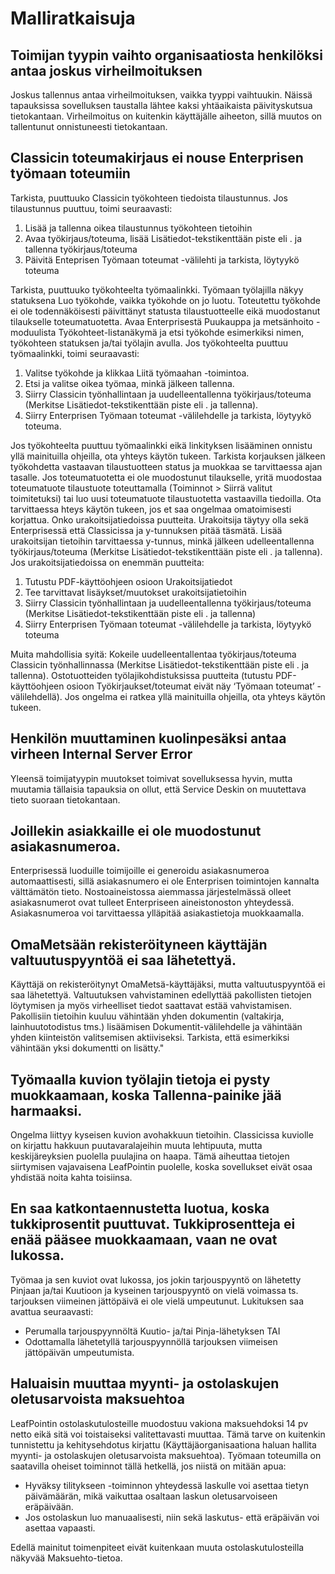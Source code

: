 # Malliratkaisuja

## Toimijan tyypin vaihto organisaatiosta henkilöksi antaa joskus virheilmoituksen
Joskus tallennus antaa virheilmoituksen, vaikka tyyppi vaihtuukin. Näissä tapauksissa sovelluksen taustalla lähtee kaksi yhtäaikaista päivityskutsua tietokantaan. Virheilmoitus on kuitenkin käyttäjälle aiheeton, sillä muutos on tallentunut onnistuneesti tietokantaan.

## Classicin toteumakirjaus ei nouse Enterprisen työmaan toteumiin
Tarkista, puuttuuko Classicin työkohteen tiedoista tilaustunnus. Jos tilaustunnus puuttuu, toimi seuraavasti:

1. Lisää ja tallenna oikea tilaustunnus työkohteen tietoihin
2. Avaa työkirjaus/toteuma, lisää Lisätiedot-tekstikenttään piste eli . ja tallenna työkirjaus/toteuma
3. Päivitä Enteprisen Työmaan toteumat -välilehti ja tarkista, löytyykö toteuma

Tarkista, puuttuuko työkohteelta työmaalinkki. Työmaan työlajilla näkyy statuksena Luo työkohde, vaikka työkohde on jo luotu. Toteutettu työkohde ei ole todennäköisesti päivittänyt statusta tilaustuotteelle eikä muodostanut tilaukselle toteumatuotetta. Avaa Enterprisestä Puukauppa ja metsänhoito -moduulista Työkohteet-listanäkymä ja etsi työkohde esimerkiksi nimen, työkohteen statuksen ja/tai työlajin avulla. Jos työkohteelta puuttuu työmaalinkki, toimi seuraavasti:

1. Valitse työkohde ja klikkaa Liitä työmaahan -toimintoa.<br/>
2. Etsi ja valitse oikea työmaa, minkä jälkeen tallenna.<br/>
3. Siirry Classicin työnhallintaan ja uudelleentallenna työkirjaus/toteuma (Merkitse Lisätiedot-tekstikenttään piste eli . ja tallenna).
4. Siirry Enterprisen Työmaan toteumat -välilehdelle ja tarkista, löytyykö toteuma.

Jos työkohteelta puuttuu työmaalinkki eikä linkityksen lisääminen onnistu yllä mainituilla ohjeilla, ota yhteys käytön tukeen.
Tarkista korjauksen jälkeen työkohdetta vastaavan tilaustuotteen status ja muokkaa se tarvittaessa ajan tasalle. Jos toteumatuotetta ei ole muodostunut tilaukselle, yritä muodostaa toteumatuote tilaustuote toteuttamalla (Toiminnot > Siirrä valitut toimitetuksi) tai luo uusi toteumatuote tilaustuotetta vastaavilla tiedoilla. Ota tarvittaessa  hteys käytön tukeen, jos et saa ongelmaa omatoimisesti korjattua. 
Onko urakoitsijatiedoissa puutteita. Urakoitsija täytyy olla sekä Enterprisessä että Classicissa ja y-tunnuksen pitää täsmätä.
Lisää urakoitsijan tietoihin tarvittaessa y-tunnus, minkä jälkeen udelleentallenna työkirjaus/toteuma (Merkitse Lisätiedot-tekstikenttään piste eli . ja tallenna).
Jos urakoitsijatiedoissa on enemmän puutteita:

1. Tutustu PDF-käyttöohjeen osioon Urakoitsijatiedot
2. Tee tarvittavat lisäykset/muutokset urakoitsijatietoihin
3. Siirry Classicin työnhallintaan ja uudelleentallenna työkirjaus/toteuma (Merkitse Lisätiedot-tekstikenttään piste eli . ja tallenna)
4. Siirry Enterprisen Työmaan toteumat -välilehdelle ja tarkista, löytyykö toteuma

Muita mahdollisia syitä: Kokeile uudelleentallentaa työkirjaus/toteuma Classicin työnhallinnassa (Merkitse Lisätiedot-tekstikenttään piste eli . ja tallenna).
Ostotuotteiden työlajikohdistuksissa puutteita (tutustu PDF-käyttöohjeen osioon Työkirjaukset/toteumat eivät näy ‘Työmaan toteumat’ -välilehdellä).
Jos ongelma ei ratkea yllä mainituilla ohjeilla, ota yhteys käytön tukeen.

## Henkilön muuttaminen kuolinpesäksi antaa virheen Internal Server Error
Yleensä toimijatyypin muutokset toimivat sovelluksessa hyvin, mutta muutamia tällaisia tapauksia on ollut, että Service Deskin on muutettava tieto suoraan tietokantaan.

## Joillekin asiakkaille ei ole muodostunut asiakasnumeroa. 

Enterprisessä luoduille toimijoille ei generoidu asiakasnumeroa automaattisesti, sillä asiakasnumero ei ole Enterprisen toimintojen kannalta välttämätön tieto. Nostoaineistossa aiemmassa järjestelmässä olleet asiakasnumerot ovat tulleet Enterpriseen aineistonoston yhteydessä. Asiakasnumeroa voi tarvittaessa ylläpitää asiakastietoja muokkaamalla.

## OmaMetsään rekisteröityneen käyttäjän valtuutuspyyntöä ei saa lähetettyä.

Käyttäjä on rekisteröitynyt OmaMetsä-käyttäjäksi, mutta valtuutuspyyntöä ei saa lähetettyä. Valtuutuksen vahvistaminen edellyttää pakollisten tietojen löytymisen ja myös virheelliset tiedot saattavat estää vahvistamisen. Pakollisiin tietoihin kuuluu vähintään yhden dokumentin (valtakirja, lainhuutotodistus tms.) lisäämisen Dokumentit-välilehdelle ja vähintään yhden kiinteistön valitsemisen aktiiviseksi. Tarkista, että esimerkiksi vähintään yksi dokumentti on lisätty."


## Työmaalla kuvion työlajin tietoja ei pysty muokkaamaan, koska Tallenna-painike jää harmaaksi. 

Ongelma liittyy kyseisen kuvion avohakkuun tietoihin. Classicissa kuviolle on kirjattu hakkuun puutavaralajeihin muuta lehtipuuta, mutta keskijäreyksien puolella puulajina on haapa. Tämä aiheuttaa tietojen siirtymisen vajavaisena LeafPointin puolelle, koska sovellukset eivät osaa yhdistää noita kahta toisiinsa.

## En saa katkontaennustetta luotua, koska tukkiprosentit puuttuvat. Tukkiprosentteja ei enää pääsee muokkaamaan, vaan ne ovat lukossa. 

Työmaa ja sen kuviot ovat lukossa, jos jokin tarjouspyyntö on lähetetty Pinjaan ja/tai Kuutioon ja kyseinen tarjouspyyntö on vielä voimassa ts. tarjouksen viimeinen jättöpäivä ei ole vielä umpeutunut. Lukituksen saa avattua seuraavasti: 
- Perumalla tarjouspyynnöltä Kuutio- ja/tai Pinja-lähetyksen TAI
- Odottamalla lähetetyllä tarjouspyynnöllä tarjouksen viimeisen jättöpäivän umpeutumista.

## Haluaisin muuttaa myynti- ja ostolaskujen oletusarvoista maksuehtoa

LeafPointin ostolaskutulosteille muodostuu vakiona maksuehdoksi 14 pv netto eikä sitä voi toistaiseksi valitettavasti muuttaa. Tämä tarve on kuitenkin tunnistettu ja kehitysehdotus kirjattu (Käyttäjäorganisaationa haluan hallita myynti- ja ostolaskujen oletusarvoista maksuehtoa). Työmaan toteumilla on saatavilla oheiset toiminnot tällä hetkellä, jos niistä on mitään apua:

- Hyväksy tilitykseen -toiminnon yhteydessä laskulle voi asettaa tietyn päivämäärän, mikä vaikuttaa osaltaan laskun oletusarvoiseen eräpäivään. 
- Jos ostolaskun luo manuaalisesti, niin sekä laskutus- että eräpäivän voi asettaa vapaasti.

Edellä mainitut toimenpiteet eivät kuitenkaan muuta ostolaskutulosteilla näkyvää Maksuehto-tietoa.


